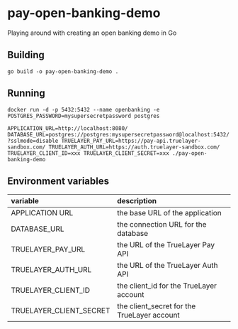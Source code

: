 # pay-open-banking-demo
Playing around with creating an open banking demo in Go


## Building
```go build -o pay-open-banking-demo .```

## Running

```docker run -d -p 5432:5432 --name openbanking -e POSTGRES_PASSWORD=mysupersecretpassword postgres```

```APPLICATION_URL=http://localhost:8080/ DATABASE_URL=postgres://postgres:mysupersecretpassword@localhost:5432/?sslmode=disable TRUELAYER_PAY_URL=https://pay-api.truelayer-sandbox.com/ TRUELAYER_AUTH_URL=https://auth.truelayer-sandbox.com/ TRUELAYER_CLIENT_ID=xxx TRUELAYER_CLIENT_SECRET=xxx ./pay-open-banking-demo```

## Environment variables

| variable                | description                                 |
|:------------------------|:--------------------------------------------|
| APPLICATION URL         | the base URL of the application             |
| DATABASE_URL            | the connection URL for the database         |
| TRUELAYER_PAY_URL       | the URL of the TrueLayer Pay API            |
| TRUELAYER_AUTH_URL      | the URL of the TrueLayer Auth API           |
| TRUELAYER_CLIENT_ID     | the client_id for the TrueLayer account     |
| TRUELAYER_CLIENT_SECRET | the client_secret for the TrueLayer account |

